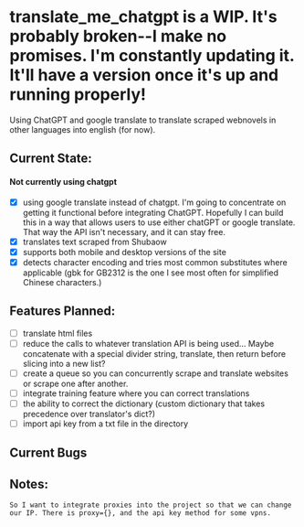 # translate_me_chatgpt is a WIP. It's probably broken--I make no promises. I'm constantly updating it. It'll have a version once it's up and running properly!
Using ChatGPT and google translate to translate scraped webnovels in other languages into english (for now).

## Current State:
#### Not currently using chatgpt
- [x] using google translate instead of chatgpt. I'm going to concentrate on getting it functional before integrating ChatGPT. 
Hopefully I can build this in a way that allows users to use either chatGPT or google translate. 
That way the API isn't necessary, and it can stay free.
- [x] translates text scraped from Shubaow
- [x] supports both mobile and desktop versions of the site
- [x] detects character encoding and tries most common substitutes where applicable 
(gbk for GB2312 is the one I see most often for simplified Chinese characters.)

## Features Planned:
- [ ] translate html files
- [ ] reduce the calls to whatever translation API is being used... Maybe concatenate with a special divider string, translate, then return before slicing into a new list?
- [ ] create a queue so you can concurrently scrape and translate websites or scrape one after another.
- [ ] integrate training feature where you can correct translations
- [ ] the ability to correct the dictionary (custom dictionary that takes precedence over translator's dict?)
- [ ] import api key from a txt file in the directory

## Current Bugs

## Notes:
    So I want to integrate proxies into the project so that we can change our IP. There is proxy={}, and the api key method for some vpns.